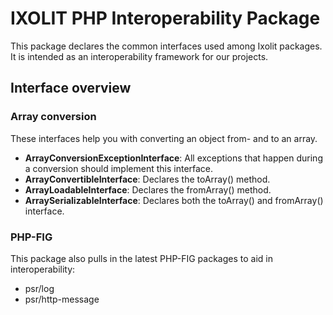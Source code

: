 # IXOLIT PHP Interoperability Package

This package declares the common interfaces used among Ixolit packages. It is intended as an interoperability framework
for our projects.

## Interface overview

### Array conversion

These interfaces help you with converting an object from- and to an array.

- **ArrayConversionExceptionInterface**: All exceptions that happen during a conversion should implement this interface.
- **ArrayConvertibleInterface**: Declares the toArray() method.
- **ArrayLoadableInterface**: Declares the fromArray() method.
- **ArraySerializableInterface**: Declares both the toArray() and fromArray() interface.

### PHP-FIG

This package also pulls in the latest PHP-FIG packages to aid in interoperability:

- psr/log
- psr/http-message
